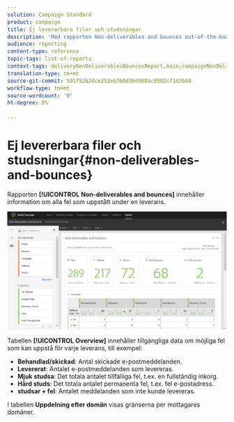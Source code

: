 ```yaml
---
solution: Campaign Standard
product: campaign
title: Ej levererbara filer och studsningar
description: 'Med rapporten Non-deliverables and bounces out-of-the-box får du reda på vilka fel som kan uppstå vid leveransen. '
audience: reporting
content-type: reference
topic-tags: list-of-reports
context-tags: deliveryNonDeliverablesBouncesReport,main;campaignNonDeliverablesBouncesReport,main;programNonDeliverablesBouncesReport,main
translation-type: tm+mt
source-git-commit: 501f52624ce253eb7b0d36d908ac8502cf1d3b48
workflow-type: tm+mt
source-wordcount: '0'
ht-degree: 0%

---
```



# Ej levererbara filer och studsningar{#non-deliverables-and-bounces}

Rapporten **[!UICONTROL Non-deliverables and bounces]** innehåller information om alla fel som uppstått under en leverans.

![](assets/delivery_reports_7.png)

Tabellen **[!UICONTROL Overview]** innehåller tillgängliga data om möjliga fel som kan uppstå för varje leverans, till exempel:

* **Behandlad/skickad**: Antal skickade e-postmeddelanden.
* **Levererat**: Antalet e-postmeddelanden som levereras.
* **Mjuk studsa**: Det totala antalet tillfälliga fel, t.ex. en fullständig inkorg.
* **Hård studs**: Det totala antalet permanenta fel, t.ex. fel e-postadress.
* **studsar + fel**: Antalet meddelanden som inte kunde levereras.

I tabellen **Uppdelning efter domän** visas gränserna per mottagares domäner.
